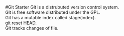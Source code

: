 #Git Starter
Git is a distrubuted version control system.<br>
Git is free software distributed under the GPL.  
Git has a mutable index called stage(index).  
git reset HEAD.  
Git tracks changes of file.  
